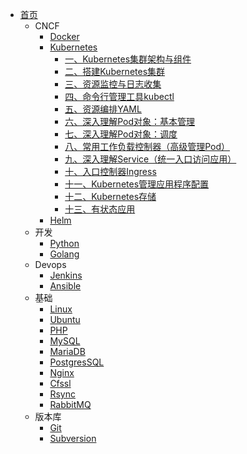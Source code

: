 - [首页](/)
  - CNCF
    - [Docker](/zh-cn/docker/)
    - [Kubernetes](zh-cn/k8s/)
        - [一、Kubernetes集群架构与组件](/zh-cn/k8s/kubernetes集群架构与组件.md)
        - [二、搭建Kubernetes集群](/zh-cn/k8s/搭建K8s集群.md)
        - [三、资源监控与日志收集](/zh-cn/k8s/资源监控与日志收集.md)
        - [四、命令行管理工具kubectl](/zh-cn/k8s/kubectl命令行管理工具.md)
        - [五、资源编排YAML](/zh-cn/k8s/资源编排.md)
        - [六、深入理解Pod对象：基本管理](/zh-cn/k8s/深入理解Pod对象_基本管理.md)
        - [七、深入理解Pod对象：调度](/zh-cn/k8s/深入理解Pod对象_调度.md)
        - [八、常用工作负载控制器（高级管理Pod）](/zh-cn/k8s/常用工作负载控制器_高级管理Pod.md)
        - [九、深入理解Service（统一入口访问应用）](/zh-cn/k8s/深入理解service.md)
        - [十、入口控制器Ingress](/zh-cn/k8s/入口控制器ingress.md)
        - [十一、Kubernetes管理应用程序配置](/zh-cn/k8s/kubernetes管理应用程序配置.md)
        - [十二、Kubernetes存储](/zh-cn/k8s/kubernetes存储.md)
        - [十三、有状态应用](/zh-cn/k8s/有状态应用.md)
    - [Helm](zh-cn/helm/)
  - 开发
    - [Python](/zh-cn/python/)
    - [Golang](/zh-cn/go/)
  - Devops
    - [Jenkins](zh-cn/jenkins/)
    - [Ansible](zh-cn/ansible/)
  - 基础
    - [Linux](zh-cn/linux/)
    - [Ubuntu](zh-cn/ubuntu/)
    - [PHP](zh-cn/php/)
    - [MySQL](/zh-cn/mysql/)
    - [MariaDB](/zh-cn/mariadb/)
    - [PostgresSQL](/zh-cn/postgressql/)
    - [Nginx](/zh-cn/nginx/)
    - [Cfssl](/zh-cn/cfssl/)
    - [Rsync](zh-cn/rsync/)
    - [RabbitMQ](zh-cn/rabbitmq/)
  - 版本库
    - [Git](zh-cn/git/)
    - [Subversion](zh-cn/subversion/)